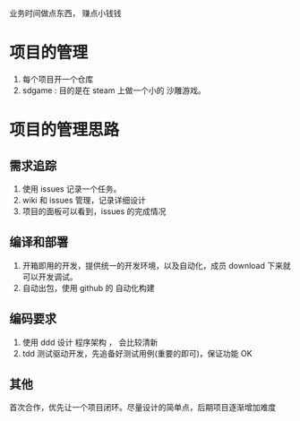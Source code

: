 业务时间做点东西， 赚点小钱钱

# 项目的管理
1. 每个项目开一个仓库
2. sdgame : 目的是在 steam 上做一个小的 沙雕游戏。

# 项目的管理思路

## 需求追踪
1. 使用 issues 记录一个任务。
2. wiki 和 issues 管理，记录详细设计
3. 项目的面板可以看到，issues 的完成情况

## 编译和部署
1. 开箱即用的开发，提供统一的开发环境，以及自动化，成员 download 下来就可以开发调试。
2. 自动出包，使用 github 的 自动化构建

## 编码要求
1. 使用 ddd 设计 程序架构 ， 会比较清新
2. tdd 测试驱动开发，先追备好测试用例(重要的即可)，保证功能 OK

## 其他 
首次合作，优先让一个项目闭环。尽量设计的简单点，后期项目逐渐增加难度

